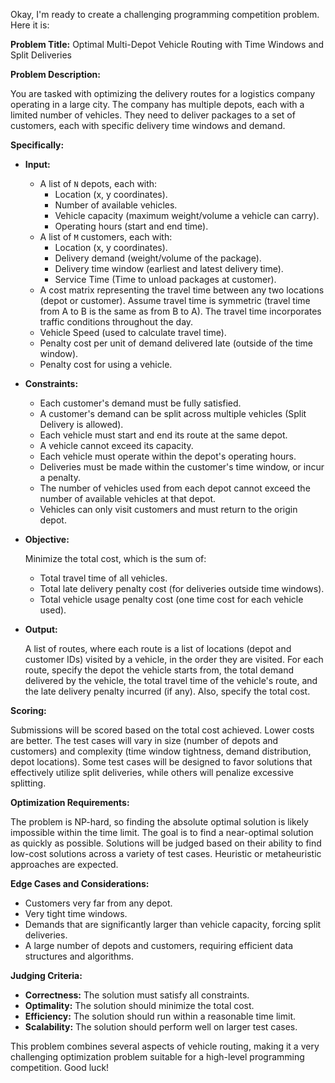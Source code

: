 Okay, I'm ready to create a challenging programming competition problem. Here it is:

**Problem Title:** Optimal Multi-Depot Vehicle Routing with Time Windows and Split Deliveries

**Problem Description:**

You are tasked with optimizing the delivery routes for a logistics company operating in a large city. The company has multiple depots, each with a limited number of vehicles.  They need to deliver packages to a set of customers, each with specific delivery time windows and demand.

**Specifically:**

*   **Input:**
    *   A list of `N` depots, each with:
        *   Location (x, y coordinates).
        *   Number of available vehicles.
        *   Vehicle capacity (maximum weight/volume a vehicle can carry).
        *   Operating hours (start and end time).
    *   A list of `M` customers, each with:
        *   Location (x, y coordinates).
        *   Delivery demand (weight/volume of the package).
        *   Delivery time window (earliest and latest delivery time).
        *   Service Time (Time to unload packages at customer).
    *   A cost matrix representing the travel time between any two locations (depot or customer). Assume travel time is symmetric (travel time from A to B is the same as from B to A). The travel time incorporates traffic conditions throughout the day.
    *   Vehicle Speed (used to calculate travel time).
    *   Penalty cost per unit of demand delivered late (outside of the time window).
    *   Penalty cost for using a vehicle.

*   **Constraints:**
    *   Each customer's demand must be fully satisfied.
    *   A customer's demand can be split across multiple vehicles (Split Delivery is allowed).
    *   Each vehicle must start and end its route at the same depot.
    *   A vehicle cannot exceed its capacity.
    *   Each vehicle must operate within the depot's operating hours.
    *   Deliveries must be made within the customer's time window, or incur a penalty.
    *   The number of vehicles used from each depot cannot exceed the number of available vehicles at that depot.
    *   Vehicles can only visit customers and must return to the origin depot.

*   **Objective:**

    Minimize the total cost, which is the sum of:
    *   Total travel time of all vehicles.
    *   Total late delivery penalty cost (for deliveries outside time windows).
    *   Total vehicle usage penalty cost (one time cost for each vehicle used).

*   **Output:**

    A list of routes, where each route is a list of locations (depot and customer IDs) visited by a vehicle, in the order they are visited.  For each route, specify the depot the vehicle starts from, the total demand delivered by the vehicle, the total travel time of the vehicle's route, and the late delivery penalty incurred (if any). Also, specify the total cost.

**Scoring:**

Submissions will be scored based on the total cost achieved.  Lower costs are better.  The test cases will vary in size (number of depots and customers) and complexity (time window tightness, demand distribution, depot locations). Some test cases will be designed to favor solutions that effectively utilize split deliveries, while others will penalize excessive splitting.

**Optimization Requirements:**

The problem is NP-hard, so finding the absolute optimal solution is likely impossible within the time limit.  The goal is to find a near-optimal solution as quickly as possible.  Solutions will be judged based on their ability to find low-cost solutions across a variety of test cases. Heuristic or metaheuristic approaches are expected.

**Edge Cases and Considerations:**

*   Customers very far from any depot.
*   Very tight time windows.
*   Demands that are significantly larger than vehicle capacity, forcing split deliveries.
*   A large number of depots and customers, requiring efficient data structures and algorithms.

**Judging Criteria:**

*   **Correctness:** The solution must satisfy all constraints.
*   **Optimality:** The solution should minimize the total cost.
*   **Efficiency:** The solution should run within a reasonable time limit.
*   **Scalability:** The solution should perform well on larger test cases.

This problem combines several aspects of vehicle routing, making it a very challenging optimization problem suitable for a high-level programming competition. Good luck!
